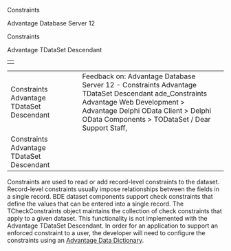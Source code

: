 Constraints




Advantage Database Server 12  

Constraints

Advantage TDataSet Descendant

|  |
| --- |
|  |

|  |  |  |  |  |
| --- | --- | --- | --- | --- |
| Constraints  Advantage TDataSet Descendant |  |  | Feedback on: Advantage Database Server 12 - Constraints Advantage TDataSet Descendant ade\_Constraints Advantage Web Development > Advantage Delphi OData Client > Delphi OData Components > TODataSet / Dear Support Staff, |  |
| Constraints  Advantage TDataSet Descendant |  |  |  |  |

Constraints are used to read or add record-level constraints to the dataset. Record-level constraints usually impose relationships between the fields in a single record. BDE dataset components support check constraints that define the values that can be entered into a single record. The TCheckConstraints object maintains the collection of check constraints that apply to a given dataset. This functionality is not implemented with the Advantage TDataSet Descendant. In order for an application to support an enforced constraint to a user, the developer will need to configure the constraints using an [Advantage Data Dictionary](master_advantage_data_dictionary.htm).